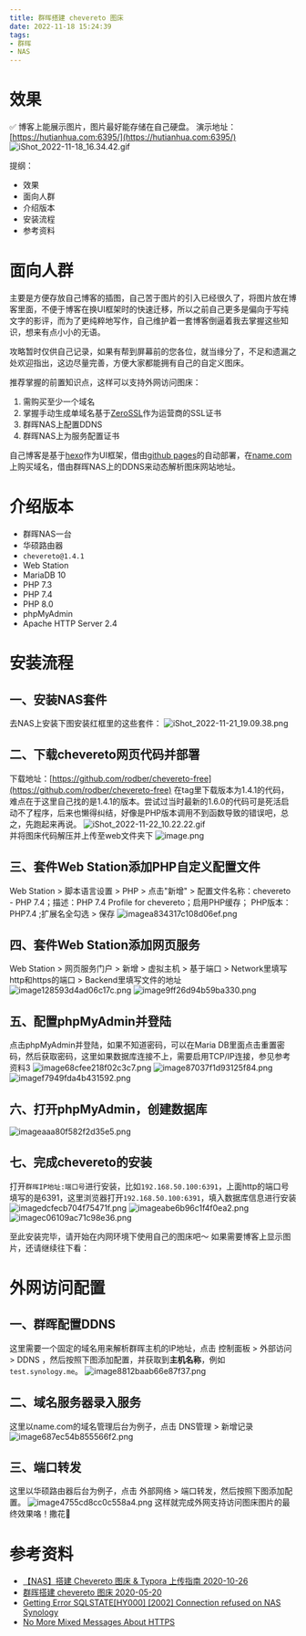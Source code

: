 ```yaml
---
title: 群晖搭建 chevereto 图床
date: 2022-11-18 15:24:39
tags:
- 群晖
- NAS
---
```


# 效果
✅ 博客上能展示图片，图片最好能存储在自己硬盘。
演示地址：[https://hutianhua.com:6395/](https://hutianhua.com:6395/)
![iShot_2022-11-18_16.34.42.gif](https://hutianhua.com:6395/images/2022/11/18/iShot_2022-11-18_16.34.42.gif)

<!-- more -->

提纲：
- 效果
- 面向人群
- 介绍版本
- 安装流程
- 参考资料

# 面向人群
主要是方便存放自己博客的插图，自己苦于图片的引入已经很久了，将图片放在博客里面，不便于博客在换UI框架时的快速迁移，所以之前自己更多是偏向于写纯文字的影评，而为了更纯粹地写作，自己维护着一套博客倒逼着我去掌握这些知识，想来有点小小的无语。

攻略暂时仅供自己记录，如果有帮到屏幕前的您各位，就当缘分了，不足和遗漏之处欢迎指出，这边尽量完善，方便大家都能拥有自己的自定义图床。

推荐掌握的前置知识点，这样可以支持外网访问图床：
1. 需购买至少一个域名
2. 掌握手动生成单域名基于[ZeroSSL](https://zerossl.com/)作为运营商的SSL证书
3. 群晖NAS上配置DDNS
4. 群晖NAS上为服务配置证书

自己博客是基于[hexo](https://hexo.io/)作为UI框架，借由[github pages](https://pages.github.com/)的自动部署，在[name.com](https://www.name.com/)上购买域名，借由群晖NAS上的DDNS来动态解析图床网站地址。

# 介绍版本
- 群晖NAS一台
- 华硕路由器
- `chevereto@1.4.1`
- Web Station
- MariaDB 10
- PHP 7.3
- PHP 7.4
- PHP 8.0
- phpMyAdmin
- Apache HTTP Server 2.4

# 安装流程
## 一、安装NAS套件
去NAS上安装下图安装红框里的这些套件：
![iShot_2022-11-21_19.09.38.png](https://hutianhua.com:6395/images/2022/11/21/iShot_2022-11-21_19.09.38.png)

## 二、下载chevereto网页代码并部署
下载地址：[https://github.com/rodber/chevereto-free](https://github.com/rodber/chevereto-free)
在tag里下载版本为1.4.1的代码，难点在于这里自己找的是1.4.1的版本。尝试过当时最新的1.6.0的代码可是死活启动不了程序，后来也懒得纠结，好像是PHP版本调用不到函数导致的错误吧，总之，先跑起来再说。
![iShot_2022-11-22_10.22.22.gif](https://hutianhua.com:6395/images/2022/11/22/iShot_2022-11-22_10.22.22.gif)   
并将图床代码解压并上传至web文件夹下
![image.png](https://hutianhua.com:6395/images/2022/11/22/image.png)

## 三、套件Web Station添加PHP自定义配置文件
Web Station > 脚本语言设置 > PHP > 点击"新增" > 配置文件名称：chevereto - PHP 7.4；描述：PHP 7.4 Profile for chevereto；启用PHP缓存； PHP版本：PHP7.4 ;扩展名全勾选 > 保存
![imagea834317c108d06ef.png](https://hutianhua.com:6395/images/2022/11/22/imagea834317c108d06ef.png)

## 四、套件Web Station添加网页服务
Web Station > 网页服务门户 > 新增 > 虚拟主机 > 基于端口 > Network里填写http和https的端口 > Backend里填写文件的地址
![image128593d4ad06c17c.png](https://hutianhua.com:6395/images/2022/11/22/image128593d4ad06c17c.png)
![image9ff26d94b59ba330.png](https://hutianhua.com:6395/images/2022/11/22/image9ff26d94b59ba330.png)

## 五、配置phpMyAdmin并登陆
点击phpMyAdmin并登陆，如果不知道密码，可以在Maria DB里面点击重置密码，然后获取密码，这里如果数据库连接不上，需要启用TCP/IP连接，参见参考资料3
![image68cfee218f02c3c7.png](https://hutianhua.com:6395/images/2022/11/22/image68cfee218f02c3c7.png)
![image87037f1d93125f84.png](https://hutianhua.com:6395/images/2022/11/22/image87037f1d93125f84.png)
![imagef7949fda4b431592.png](https://hutianhua.com:6395/images/2022/11/22/imagef7949fda4b431592.png)

## 六、打开phpMyAdmin，创建数据库
![imageaaa80f582f2d35e5.png](https://hutianhua.com:6395/images/2022/11/22/imageaaa80f582f2d35e5.png)

## 七、完成chevereto的安装
打开`群晖IP地址:端口号`进行安装，比如`192.168.50.100:6391`，上面http的端口号填写的是6391，这里浏览器打开`192.168.50.100:6391`，填入数据库信息进行安装
![imagedcfecb704f75471f.png](https://hutianhua.com:6395/images/2022/11/22/imagedcfecb704f75471f.png)
![imageabe6b96c1f4f0ea2.png](https://hutianhua.com:6395/images/2022/11/22/imageabe6b96c1f4f0ea2.png)
![imagec06109ac71c98e36.png](https://hutianhua.com:6395/images/2022/11/22/imagec06109ac71c98e36.png)

至此安装完毕，请开始在内网环境下使用自己的图床吧～
如果需要博客上显示图片，还请继续往下看：

# 外网访问配置

## 一、群晖配置DDNS
这里需要一个固定的域名用来解析群晖主机的IP地址，点击 控制面板 > 外部访问 > DDNS ，然后按照下图添加配置，并获取到**主机名称**，例如`test.synology.me`。
![image8812baab66e87f37.png](https://hutianhua.com:6395/images/2022/11/22/image8812baab66e87f37.png)

## 二、域名服务器录入服务
这里以name.com的域名管理后台为例子，点击 DNS管理 > 新增记录
![image687ec54b855566f2.png](https://hutianhua.com:6395/images/2022/11/22/image687ec54b855566f2.png)
## 三、端口转发
这里以华硕路由器后台为例子，点击 外部网络 > 端口转发，然后按照下图添加配置。
![image4755cd8cc0c558a4.png](https://hutianhua.com:6395/images/2022/11/22/image4755cd8cc0c558a4.png)
这样就完成外网支持访问图床图片的最终效果咯！撒花🎉 

# 参考资料
- [【NAS】搭建 Chevereto 图床 & Typora 上传指南 2020-10-26](https://www.cnblogs.com/easonshi/p/13877870.html)
- [群晖搭建 chevereto 图床 2020-05-20](https://post.smzdm.com/p/a3gvxnon/)
- [Getting Error SQLSTATE[HY000] [2002] Connection refused on NAS Synology](https://stackoverflow.com/questions/45254222/getting-error-sqlstatehy000-2002-connection-refused-on-nas-synology)
- [No More Mixed Messages About HTTPS](https://blog.chromium.org/2019/10/no-more-mixed-messages-about-https.html)